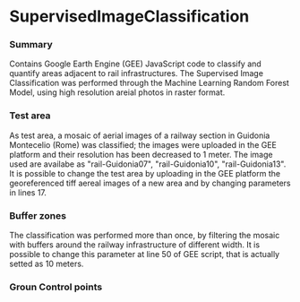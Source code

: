 # SupervisedImageClassification
### Summary
Contains Google Earth Engine (GEE) JavaScript code to classify and quantify areas adjacent to rail infrastructures. The Supervised Image Classification was performed through the Machine Learning Random Forest Model, using high resolution areial photos in raster format. 
### Test area
As test area, a mosaic of aerial images of a railway section in Guidonia Montecelio (Rome) was classified; the images were uploaded in the GEE platform and their resolution has been decreased to 1 meter. The image used are availabe as "rail-Guidonia07", "rail-Guidonia10", "rail-Guidonia13".
It is possible to change the test area by uploading in the GEE platform the georeferenced tiff aereal images of a new area and by changing parameters in lines 17.
### Buffer zones
The classification was performed more than once, by filtering the mosaic with buffers around the railway infrastructure of different width. It is possible to change this parameter at line 50 of GEE script, that is actually setted as 10 meters. 
### Groun Control points

